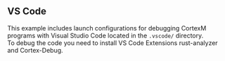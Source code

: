 ## VS Code

This example includes launch configurations for debugging CortexM programs with Visual Studio Code located in the `.vscode/` directory.  
To debug the code you need to install VS Code Extensions rust-analyzer and Cortex-Debug.

